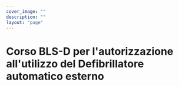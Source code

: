 ```yaml
---
cover_image: ""
description: ""
layout: "page"
---
```


# Corso BLS-D per l'autorizzazione all'utilizzo del Defibrillatore automatico esterno